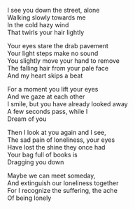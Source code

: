 I see you down the street, alone  
Walking slowly towards me  
In the cold hazy wind  
That twirls your hair lightly

Your eyes stare the drab pavement  
Your light steps make no sound  
You slightly move your hand to remove  
The falling hair from your pale face  
And my heart skips a beat

For a moment you lift your eyes  
And we gaze at each other  
I smile, but you have already looked away  
A few seconds pass, while I  
Dream of you

Then I look at you again and I see,  
The sad pain of loneliness, your eyes  
Have lost the shine they once had  
Your bag full of books is  
Dragging you down

Maybe we can meet someday,  
And extinguish our loneliness together  
For I recognize the suffering, the ache  
Of being lonely